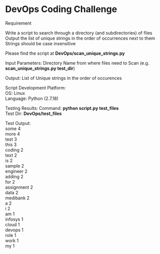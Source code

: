 # DevOps Coding Challenge 

Requirement</br>

Write a script to search through a directory (and subdirectories) of files</br>
Output the list of unique strings in the order of occurrences next to them</br>
Strings should be case insensitive</br>


Please find the script at **DevOps/scan_unique_strings.py**</br>


Input Parameters: Directory Name from where files need to Scan (e.g. **scan_unique_strings.py test_dir**)</br>

Output: List of Unique strings in the order of occurences</br> 


Script Development Platform:</br>
OS: Linux</br>
Language: Python (2.7.18)</br>

Testing Results:
Command: **python script.py test_files**</br>
Test Dir: **DevOps/test_files**</br>

Test Output:</br>
some 4</br>
more 4</br>
test 3</br>
this 3</br>
coding 2</br>
text 2</br>
is 2</br>
sample 2</br>
engineer 2</br>
adding 2</br>
for 2</br>
assignment 2</br>
data 2</br>
medibank 2</br>
a 2</br>
i 2</br>
am 1</br>
infosys 1</br>
cloud 1</br>
devops 1</br>
role 1</br>
work 1</br>
my 1</br>
